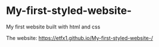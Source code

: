 # My-first-styled-website-
My first website built with html and css

The website:
https://etfx1.github.io/My-first-styled-website-/
